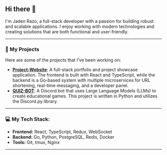 ## Hi there 👾

I'm Jaden Razo, a full-stack developer with a passion for building robust and scalable applications. I enjoy working with modern technologies and creating solutions that are both functional and user-friendly. 

---

### 🔭 My Projects

Here are some of the projects that I've been working on: 

*   **[Project-Website](https://github.com/JadenRazo/Project-Website)**: A full-stack portfolio and project
showcase application. The frontend is built with React and TypeScript, while the backend is a Go-based system with multiple microservices for URL shortening, real-time messaging, and a developer panel.
*   **[QUIZ-BOT](https://github.com/JadenRazo/QUIZ-BOT)**: A Discord bot that uses Large Language Models
(LLMs) to create educational games. This project is written in Python and utilizes the Discord.py library.

---

### 💻 My Tech Stack:
*   **Frontend:** React, TypeScript, Redux, WebSocket
*   **Backend:** Go, Python, PostgreSQL, Redis, Docker
*   **Tools:** Git, tmux, Nginx
  
---
